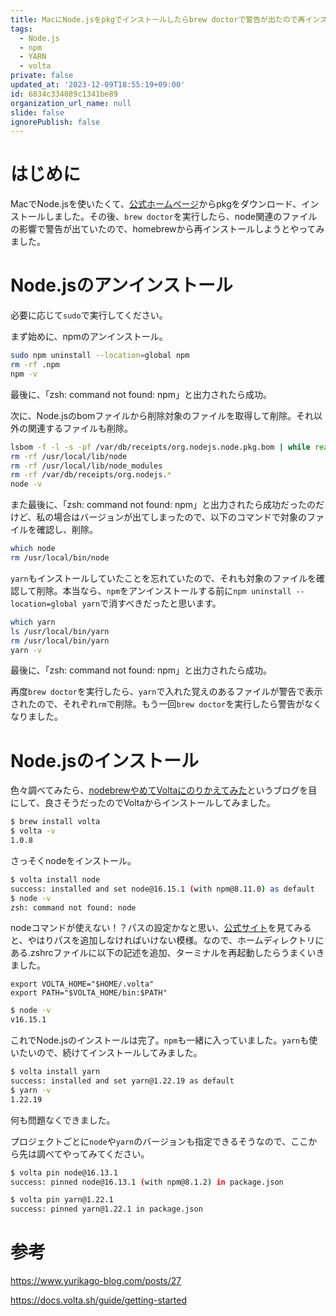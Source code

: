 ```yaml
---
title: MacにNode.jsをpkgでインストールしたらbrew doctorで警告が出たので再インストール
tags:
  - Node.js
  - npm
  - YARN
  - volta
private: false
updated_at: '2023-12-09T18:55:19+09:00'
id: 6834c334089c1341be89
organization_url_name: null
slide: false
ignorePublish: false
---
```

# はじめに

MacでNode.jsを使いたくて、[公式ホームページ](https://nodejs.org/ja/)からpkgをダウンロード、インストールしました。その後、`brew doctor`を実行したら、node関連のファイルの影響で警告が出ていたので、homebrewから再インストールしようとやってみました。

# Node.jsのアンインストール

必要に応じて`sudo`で実行してください。

まず始めに、npmのアンインストール。

```bash
sudo npm uninstall --location=global npm
rm -rf .npm
npm -v
```

最後に、「zsh: command not found: npm」と出力されたら成功。

次に、Node.jsのbomファイルから削除対象のファイルを取得して削除。それ以外の関連するファイルも削除。

```bash
lsbom -f -l -s -pf /var/db/receipts/org.nodejs.node.pkg.bom | while read i; do sudo rm /usr/local/${i}; done
rm -rf /usr/local/lib/node
rm -rf /usr/local/lib/node_modules
rm -rf /var/db/receipts/org.nodejs.*
node -v
```

また最後に、「zsh: command not found: npm」と出力されたら成功だったのだけど、私の場合はバージョンが出てしまったので、以下のコマンドで対象のファイルを確認し、削除。

```bash
which node
rm /usr/local/bin/node
```

`yarn`もインストールしていたことを忘れていたので、それも対象のファイルを確認して削除。本当なら、`npm`をアンインストールする前に`npm uninstall --location=global yarn`で消すべきだったと思います。

```bash
which yarn
ls /usr/local/bin/yarn
rm /usr/local/bin/yarn
yarn -v
```

最後に、「zsh: command not found: npm」と出力されたら成功。

再度`brew doctor`を実行したら、`yarn`で入れた覚えのあるファイルが警告で表示されたので、それぞれ`rm`で削除。もう一回`brew doctor`を実行したら警告がなくなりました。

# Node.jsのインストール

色々調べてみたら、[nodebrewやめてVoltaにのりかえてみた](https://o-kun.com/archives/3057/changed-from-nodebrew-to-volta/)というブログを目にして、良さそうだったのでVoltaからインストールしてみました。

```bash
$ brew install volta
$ volta -v
1.0.8
```

さっそくnodeをインストール。

```bash
$ volta install node
success: installed and set node@16.15.1 (with npm@8.11.0) as default
$ node -v
zsh: command not found: node
```

nodeコマンドが使えない！？パスの設定かなと思い、[公式サイト](https://docs.volta.sh/guide/getting-started)を見てみると、やはりパスを追加しなければいけない模様。なので、ホームディレクトリにある.zshrcファイルに以下の記述を追加、ターミナルを再起動したらうまくいきました。

```bash:.zshrc
export VOLTA_HOME="$HOME/.volta"
export PATH="$VOLTA_HOME/bin:$PATH"
```

```bash
$ node -v
v16.15.1
```

これでNode.jsのインストールは完了。`npm`も一緒に入っていました。`yarn`も使いたいので、続けてインストールしてみました。

```bash
$ volta install yarn
success: installed and set yarn@1.22.19 as default
$ yarn -v
1.22.19
```

何も問題なくできました。

プロジェクトごとに`node`や`yarn`のバージョンも指定できるそうなので、ここから先は調べてやってみてください。

```bash
$ volta pin node@16.13.1
success: pinned node@16.13.1 (with npm@8.1.2) in package.json

$ volta pin yarn@1.22.1
success: pinned yarn@1.22.1 in package.json
```

# 参考

<https://www.yurikago-blog.com/posts/27>

<https://docs.volta.sh/guide/getting-started>
